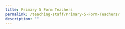 ```yaml
---
title: Primary 5 Form Teachers
permalink: /teaching-staff/Primary-5-Form-Teachers/
description: ""
---
```

